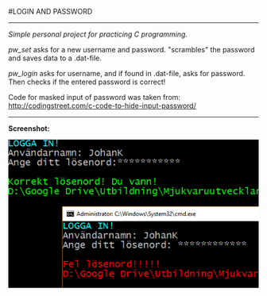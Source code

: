#LOGIN AND PASSWORD

---

*Simple personal project for practicing C programming.* 

*pw_set* asks for a new username and password. "scrambles" the password and saves data to a .dat-file.

*pw_login* asks for username, and if found in .dat-file, asks for password. Then checks if the entered password is correct!

Code for masked input of password was taken from:
http://codingstreet.com/c-code-to-hide-input-password/

---

**Screenshot:**

![Shot 1](https://raw.githubusercontent.com/GoblinDynamiteer/login_password/master/img/img001.png)
